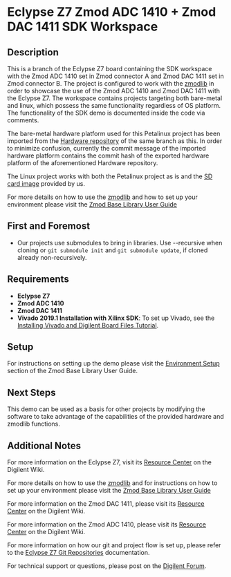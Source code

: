 # Eclypse Z7 Zmod ADC 1410 + Zmod DAC 1411 SDK Workspace

## Description

This is a branch of the Eclypse Z7 board containing the SDK workspace with the Zmod ADC 1410 set in Zmod connector A and Zmod DAC 1411 set in Zmod connector B. The project is configured to work with the [zmodlib](https://github.com/Digilent/zmodlib) in order to showcase the use of the Zmod ADC 1410 and Zmod DAC 1411 with the Eclypse Z7. The workspace contains projects targeting both bare-metal and linux, which possess the same functionality regardless of OS platform. The functionality of the SDK demo is documented inside the code via comments.

The bare-metal hardware platform used for this Petalinux project has been imported from the [Hardware repository](https://github.com/Digilent/Eclypse-Z7-HW/tree/zmod_adc_dac/master) of the same branch as this. In order to minimize confusion, currently the commit message of the imported hardware platform contains the commit hash of the exported hardware platform of the aforementioned Hardware repository.

The Linux project works with both the Petalinux project as is and the [SD card image](https://github.com/Digilent/Eclypse-Z7/releases) provided by us.

For more details on how to use the [zmodlib](https://github.com/Digilent/zmodlib) and how to set up your environment please visit the [Zmod Base Library User Guide](https://reference.digilentinc.com/reference/zmod/zmodbaselibraryuserguide)

## First and Foremost

* Our projects use submodules to bring in libraries. Use --recursive when cloning or `git submodule init` and `git submodule update`, if cloned already non-recursively.

## Requirements

* **Eclypse Z7**
* **Zmod ADC 1410**
* **Zmod DAC 1411**
* **Vivado 2019.1 Installation with Xilinx SDK**: To set up Vivado, see the [Installing Vivado and Digilent Board Files Tutorial](https://reference.digilentinc.com/vivado/installing-vivado/start).

## Setup

For instructions on setting up the demo please visit the [Environment Setup](https://reference.digilentinc.com/reference/zmod/zmodbaselibraryuserguide#environment_setup) section of the Zmod Base Library User Guide.

## Next Steps

This demo can be used as a basis for other projects by modifying the software to take advantage of the capabilities of the provided hardware and zmodlib functions.

## Additional Notes

For more information on the Eclypse Z7, visit its [Resource Center](https://reference.digilentinc.com/reference/programmable-logic/eclypse-z7/start) on the Digilent Wiki.

For more details on how to use the [zmodlib](https://github.com/Digilent/zmodlib) and for instructions on how to set up your environment please visit the [Zmod Base Library User Guide](https://reference.digilentinc.com/reference/zmod/zmodbaselibraryuserguide)

For more information on the Zmod DAC 1411, please visit its [Resource Center](https://reference.digilentinc.com/reference/zmod/zmoddac/start) on the Digilent Wiki.

For more information on the Zmod ADC 1410, please visit its [Resource Center](https://reference.digilentinc.com/reference/zmod/zmodadc/start) on the Digilent Wiki.

For more information on how our git and project flow is set up, please refer to the [Eclypse Z7 Git Repositories](https://reference.digilentinc.com/reference/programmable-logic/eclypse-z7/git) documentation.

For technical support or questions, please post on the [Digilent Forum](forum.digilentinc.com).
